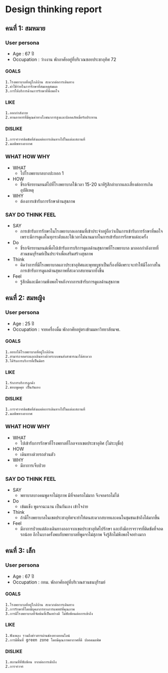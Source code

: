 # Design thinking report
## คนที่ 1: สมหมาย 
###  User persona
* Age : 67 ปี
* Occupation : ว่างงาน พักอาศัยอยู่ที่บริเวณซอยประชาอุทิศ 72
#### GOALS
    1.โรงพยาบาลที่อยู่ใกล้บ้าน สะดวกต่อการเดินทาง
    2.ค่าใช้จ่ายในการรักษาที่สมเหตุสมผล
    3.การให้บริการด้านการรักษาที่พึงพอใจ
#### LIKE
    1.ออกกำลังกาย 
    2.ทานอาหารที่มีคุณค่าทางโภชนาการสูงและปลอดภัยเมื่อรับประทาน
#### DISLIKE
    1.การจราจรติดขัดที่ส่งผลต่อการเดินทางไปในแต่ละสถานที่
    2.มลพิษทางอากาศ
### WHAT HOW WHY
* WHAT
  * ไปโรงพยาบาลบางปะกอก 1
* HOW
  * ขี่รถจักรยานยนต์ไปที่โรงพยาบาลใช้เวลา 15-20 นาทีรู้สึกลำบากและเสี่ยงต่อการเกิดอุบัติเหตุ
* WHY
  * ต้องการเข้ารับการรักษาด้านสุขภาพ
 
### SAY DO THINK FEEL
* SAY
  * การเข้ารับการรักษาในโรงพยาบาลเอกชนที่เข้าประจำอยู่ถือว่าเป็นการเข้ารับการรักษาที่พอใจเพราะมีการดูแลในทุกระดับและใช้เวลาไม่นานมากในการเข้ารับการรักษาแต่ละครั้ง
* Do
  * ขี่รถจักรยานยนต์เพื่อไปเข้ารับการบริการดูแลด้านสุขภาพที่โรงพยาบาล มาออกกำลังกายที่สวนธนบุรีรมย์เป็นประจำเพื่อเสริมสร้างสุขภาพ
* Think
  * คิดว่าการที่มีโรงพยาบาลแถวประชาอุทิศและพุทธบูชาเป็นเรื่องที่ดีเพราะจะทำให้มีโอกาสในการเข้ารับการดูแลด้านสุขภาพที่สะดวกสบายมากยิ่งขึ้น
* Feel
  * รู้สึกดีและมีความพึงพอใจหลังจากการเข้ารับการดูแลด้านสุขภาพ 
   
## คนที่ 2: สมหญิง 
###  User persona
* Age : 25 ปี
* Occupation : จายเครื่องดื่ม พักอาศัยอยู่ตรงข้ามมหาวิทยาลัยมจธ.
#### GOALS
    1.อยากได้โรงพยาบาลที่อยู่ใกล้บ้าน
    2.สามารถจอดรถและเดินทางด้วยระบบขนส่งสาธารณะได้สะดวก
    3.ได้รับการบริการที่เป็นมิตร
#### LIKE
    1.รักการบริการลูกค้า
    2.ชอบพูดคุย เป็นกันเอง
#### DISLIKE
    1.การจราจรติดขัดที่ส่งผลต่อการเดินทางไปในแต่ละสถานที่
    2.มลพิษทางอากาศ

### WHAT HOW WHY
* WHAT
  * ไปเข้ารับการรักษาที่โรงพยาลที่ไกลจากเขตประชาอุทิศ (ไม่ระบุชื่อ)
* HOW
  * เดินทางด้วยรถส่วนตัว
* WHY
  * มีอาการเจ็บป่วย
 
### SAY DO THINK FEEL
* SAY
  * พยาบาลบางคนพูดจาไม่สุภาพ มีที่จอดรถไม่มาก จึงจอดรถไม่ได้
* Do
  * เข้มแข็ง พูดจาฉะฉาน เป็นกันเอง เข้าใจง่าย
* Think
  * ถ้ามีโรงพยาบาลในเขตประชาอุทิศจะทำให้ตนสะดวกสบายและคนในชุมชนเข้าถึงได้มากขึ้น
* Feel
  * มีอาการป่วยแต่ต้องเดินทางออกจากเขตประชาอุทิศไปรักษา และยังมีการจราจรที่ติดขัดที่จอดรถน้อย อีกในบางครั้งพบกับพยาบาลที่พูดจาไม่สุภาพ จึงรู้สึกไม่พึงพอใจอย่างมาก

## คนที่ 3: เล็ก 
###  User persona
* Age : 67 ปี
* Occupation : กทม. พักอาศัยอยู่ที่บริเวณสวนธนบุรีรมย์
#### GOALS
    1.โรงพยาบาลที่อยู่ใกล้บ้าน สะดวกต่อการเดินทาง
    2.การรักษาที่โดยมีบุคลากรทางการแพทย์ที่คุณภาพ
    3.การมีโรงพยาบาลที่จัดพ้นที่เป็นอย่างดี ไม่ซับซ้อนต่อการเข้าถึง
#### LIKE
    1.ฟังเพลง รวมถึงข่าวสารผ่านช่องทางออนไลน์ 
    2.การมีพื้นที่ green zone โดยมีคุณภาพอากาศที่ดี ปลอดมลพิษ
#### DISLIKE
    1.สถานที่ที่ซับซ้อน ยากต่อการเข้าถึง
    2.การจราจร
